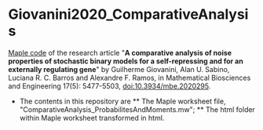 # Giovanini2020_ComparativeAnalysis

[Maple code](ComparativeAnalysis_ProbabilitesAndMoments.mw) of the research article "**A comparative analysis of noise properties of stochastic binary models for a self-repressing and for an externally regulating gene**" by Guilherme Giovanini, Alan U. Sabino, Luciana R. C. Barros and Alexandre F. Ramos, in Mathematical Biosciences 
   and Engineering 17(5): 5477-5503, [doi:10.3934/mbe.2020295](https://doi.org/10.3934/mbe.2020295).
 
* The contents in this repository are 
** The Maple worksheet file, "ComparativeAnalysis_ProbabilitesAndMoments.mw";
** The html folder within Maple worksheet transformed in html.

